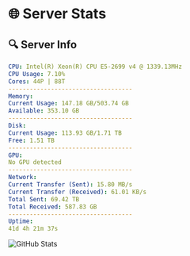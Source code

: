 # 🌐 Server Stats
## 🔍 Server Info
```yaml
CPU: Intel(R) Xeon(R) CPU E5-2699 v4 @ 1339.13MHz
CPU Usage: 7.10%
Cores: 44P | 88T
-----------------------------------
Memory:
Current Usage: 147.18 GB/503.74 GB
Available: 353.10 GB
-----------------------------------
Disk:
Current Usage: 113.93 GB/1.71 TB
Free: 1.51 TB
-----------------------------------
GPU:
No GPU detected
-----------------------------------
Network:
Current Transfer (Sent): 15.80 MB/s
Current Transfer (Received): 61.01 KB/s
Total Sent: 69.42 TB
Total Received: 587.83 GB
-----------------------------------
Uptime:
41d 4h 21m 37s
```
![GitHub Stats](https://img.shields.io/badge/Updated-2025-04-18_01:44:26-blue)